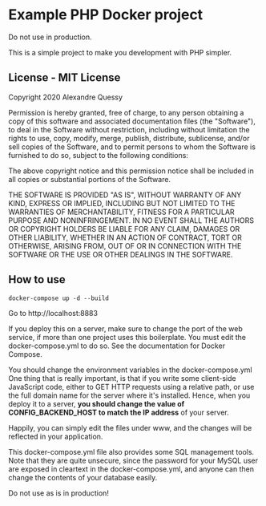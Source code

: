 # Example PHP Docker project

Do not use in production.

This is a simple project to make you development with PHP simpler.

## License - MIT License

Copyright 2020 Alexandre Quessy

Permission is hereby granted, free of charge, to any person obtaining a copy of this software and associated documentation files (the "Software"), to deal in the Software without restriction, including without limitation the rights to use, copy, modify, merge, publish, distribute, sublicense, and/or sell copies of the Software, and to permit persons to whom the Software is furnished to do so, subject to the following conditions:

The above copyright notice and this permission notice shall be included in all copies or substantial portions of the Software.

THE SOFTWARE IS PROVIDED "AS IS", WITHOUT WARRANTY OF ANY KIND, EXPRESS OR IMPLIED, INCLUDING BUT NOT LIMITED TO THE WARRANTIES OF MERCHANTABILITY, FITNESS FOR A PARTICULAR PURPOSE AND NONINFRINGEMENT. IN NO EVENT SHALL THE AUTHORS OR COPYRIGHT HOLDERS BE LIABLE FOR ANY CLAIM, DAMAGES OR OTHER LIABILITY, WHETHER IN AN ACTION OF CONTRACT, TORT OR OTHERWISE, ARISING FROM, OUT OF OR IN CONNECTION WITH THE SOFTWARE OR THE USE OR OTHER DEALINGS IN THE SOFTWARE.


## How to use

```
docker-compose up -d --build
```

Go to http://localhost:8883

If you deploy this on a server, make sure to change the port of the web service, if more than one project uses
this boilerplate. You must edit the docker-compose.yml to do so. See the documentation for Docker Compose.

You should change the environment variables in the docker-compose.yml
One thing that is really important, is that if you write some client-side JavaScript code, either to GET HTTP
requests using a relative path, or use the full domain name for the server where it's installed.
Hence, when you deploy it to a server, **you should change the value of CONFIG_BACKEND_HOST to match the IP address**
of your server.

Happily, you can simply edit the files under www, and the changes will be reflected in your application.

This docker-compose.yml file also provides some SQL management tools. Note that they are quite unsecure, since
the password for your MySQL user are exposed in cleartext in the docker-compose.yml, and anyone can then change
the contents of your database easily.

Do not use as is in production!

